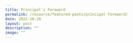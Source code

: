 ```yaml
---
title: Principal's Foreword
permalink: /resource/featured-posts/principal-foreword/
date: 2022-10-28
layout: post
description: ""
image: ""
---
```

